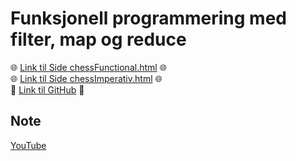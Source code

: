 # Funksjonell programmering med filter, map og reduce

🌐 [Link til Side chessFunctional.html][1] 🌐  
🌐 [Link til Side chessImperativ.html][2] 🌐  
📂 [Link til GitHub][3] 📂

## Note

[YouTube][4]

[1]: https://krzysztofga.github.io/GetAcademy/Module-2/oppgaver/3-funkcjonell-programmering-file-map-reduce/chessFunctional.html
[2]: https://krzysztofga.github.io/GetAcademy/Module-2/oppgaver/3-funkcjonell-programmering-file-map-reduce/chessImperativ.html
[3]: https://github.com/KrzysztofGA/GetAcademy/tree/master/Module-2/oppgaver/3-funkcjonell-programmering-file-map-reduce
[4]: https://www.youtube.com/watch?v=PJgyeqop_NA
